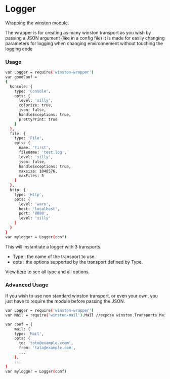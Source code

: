 # Logger
Wrapping the [winston module](https://www.npmjs.com/package/winston).

The wrapper is for creating as many winston transport as you wish by passing a JSON argument (like in a config file)
It is made for easily changing parameters for logging when changing environnement without touching the logging code

### Usage

```sh
var Logger = require('winston-wrapper')
var goodConf =
{
  konsole: {
    type: 'Console',
    opts: {
      level: 'silly',
      colorize: true,
      json: false,
      handleExceptions: true,
      prettyPrint: true
    }
  },
  file: {
    type: 'File',
    opts: {
      name: 'first',
      filename: 'test.log',
      level: 'silly',
      json: false,
      handleExceptions: true,
      maxsize: 1048576,
      maxFiles: 5
    }
  },
  http: {
    type: 'Http',
    opts: {
      level: 'warn',
      host: 'localhost',
      port: '8080',
      level: 'silly'
    }
  }
}
var mylogger = Logger(conf)
```
This will instantiate a logger with 3 transports.
  - Type : the name of the transport to use.
  - opts : the options supported by the transport defined by Type.
  
View [here](https://github.com/winstonjs/winston/blob/master/docs/transports.md#winston-core) to see all type and all options.
### Advanced Usage

If you wish to use non standard winston transport, or even your own, you just have to require the module before passing the JSON.
```sh
var Logger = require('winston-wrapper')
var Mail = require('winston-mail').Mail //expose winston.Transports.Mail

var conf = {
    mail: {
    type: 'Mail',
    opts: {
      to: 'toto@example.vcom',
      from: 'tata@example.com',
      ...
    },
    ...
}
var mylogger = Logger(conf)
```

